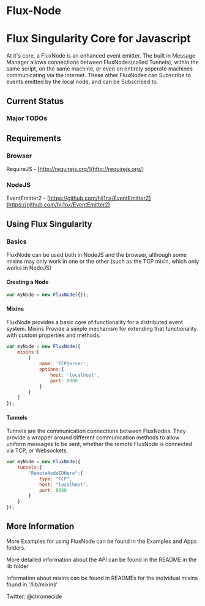 Flux-Node
=========

# Flux Singularity Core for Javascript

At it's core, a FluxNode is an enhanced event emitter.  The built in Message Manager allows connections between FluxNodes(called Tunnels), within the same script, on the same machine, 
or even on entirely seperate machines communicating via the internet.  These other FluxNodes can Subscribe to events emitted by the local node, and can be Subscribed to.

## Current Status

### Major TODOs



## Requirements

### Browser

RequireJS - [http://requirejs.org/](http://requirejs.org/) 
	

### NodeJS
	
EventEmitter2 - [https://github.com/hij1nx/EventEmitter2](https://github.com/hij1nx/EventEmitter2)

## Using Flux Singularity

### Basics

FluxNode can be used both in NodeJS and the browser, although some mixins may only work in one or the other (such as the TCP mixin, which only works in NodeJS)

#### Creating a Node
```javascript
var myNode = new FluxNode({});
```

#### Mixins

FluxNode provides a basic core of functionality for a distributed event system.  Mixins Provide a simple mechanism for extending that functionality with custom properties and methods.

```javascript
var myNode = new FluxNode({
	mixins:[
		{
			name: 'TCPServer',
			options:{
				host: 'localhost',
				port: 8080
			}
		}
	]
});
```

#### Tunnels

Tunnels are the communication connections between FluxNodes.  They provide a wrapper around different communication methods to allow uniform messages to be sent, whether the remote FluxNode
is connected via TCP, or Websockets. 

```javascript
var myNode = new FluxNode({
	tunnels:{
		"RemoteNodeIDHere":{
			type: "TCP",
			host: "localhost",
			port: 8080
		}
	}
});
```

## More Information

More Examples for using FluxNode can be found in the Examples and Apps folders.

More detailed information about the API can be found in the README in the lib folder

Information about mixins can be found in READMEs for the individual mixins found in '/lib/mixins'


Twitter: @chromecide